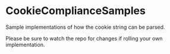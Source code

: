 # CookieComplianceSamples

Sample implementations of how the cookie string can be parsed.

Please be sure to watch the repo for changes if rolling your own implementation.
